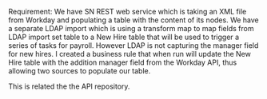 Requirement: We have SN REST web service which is taking an XML file from Workday and populating a table with the content of its nodes. We have a separate LDAP import which is using a transform map to map fields from LDAP import set table to a New Hire table that will be used to trigger a series of tasks for payroll. However LDAP is not capturing the manager field for new hires. I created a business rule that when run will update the New Hire table with the addition manager field from the Workday API, thus allowing two sources to populate our table.

This is related the the API repository.
